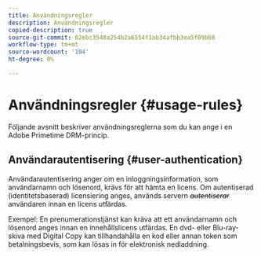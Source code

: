 ```yaml
---
title: Användningsregler
description: Användningsregler
copied-description: true
source-git-commit: 02ebc3548a254b2a6554f1ab34afbb3ea5f09bb8
workflow-type: tm+mt
source-wordcount: '104'
ht-degree: 0%

---
```


# Användningsregler {#usage-rules}

Följande avsnitt beskriver användningsreglerna som du kan ange i en Adobe Primetime DRM-princip.

## Användarautentisering {#user-authentication}

Användarautentisering anger om en inloggningsinformation, som användarnamn och lösenord, krävs för att hämta en licens. Om autentiserad (identitetsbaserad) licensiering anges, används servern ~~_autentiserar_~~ användaren innan en licens utfärdas.

Exempel: En prenumerationstjänst kan kräva att ett användarnamn och lösenord anges innan en innehållslicens utfärdas. En dvd- eller Blu-ray-skiva med Digital Copy kan tillhandahålla en kod eller annan token som betalningsbevis, som kan lösas in för elektronisk nedladdning.
